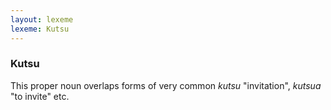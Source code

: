 ```yaml
---
layout: lexeme
lexeme: Kutsu
---
```


###  Kutsu 
This proper noun overlaps forms of very common *kutsu* "invitation", *kutsua* "to invite" etc.

